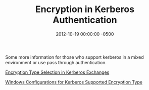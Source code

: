 ﻿---
title:  Encryption in Kerberos Authentication
date:   2012-10-19 00:00:00 -0500
categories: IT
---

Some more information for those who support kerberos in a mixed environment or use pass through authentication.

<a href="http://blogs.msdn.com/b/openspecification/archive/2010/11/17/encryption-type-selection-in-kerberos-exchanges.aspx">Encryption Type Selection in Kerberos Exchanges</a>

<a href="http://blogs.msdn.com/b/openspecification/archive/2011/05/31/windows-configurations-for-kerberos-supported-encryption-type.aspx">Windows Configurations for Kerberos Supported Encryption Type</a>
